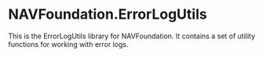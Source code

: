 # NAVFoundation.ErrorLogUtils

This is the ErrorLogUtils library for NAVFoundation. It contains a set of utility functions for working with error logs.
